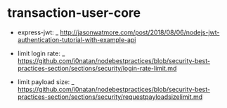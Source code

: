 # transaction-user-core


+ express-jwt:
    _ http://jasonwatmore.com/post/2018/08/06/nodejs-jwt-authentication-tutorial-with-example-api

+ limit login rate:
    _ https://github.com/i0natan/nodebestpractices/blob/security-best-practices-section/sections/security/login-rate-limit.md

+ limit payload size:
    _ https://github.com/i0natan/nodebestpractices/blob/security-best-practices-section/sections/security/requestpayloadsizelimit.md